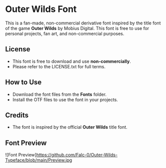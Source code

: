# Outer Wilds Font

This is a fan-made, non-commercial derivative font inspired by the title font of the game **Outer Wilds** by Mobius Digital. This font is free to use for personal projects, fan art, and non-commercial purposes.

## License
- This font is free to download and use **non-commercially**.
- Please refer to the LICENSE.txt for full terms.

## How to Use
- Download the font files from the **Fonts** folder.
- Install the OTF files to use the font in your projects.

## Credits
- The font is inspired by the official **Outer Wilds** title font.

## Font Preview
![Font Preview]https://github.com/Falc-0/Outer-Wilds-Typeface/blob/main/Preview.jpg
